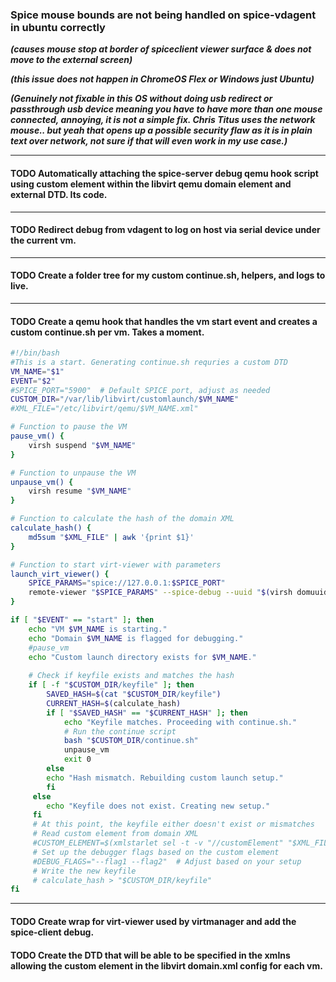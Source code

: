 ### Spice mouse bounds are not being handled on spice-vdagent in ubuntu correctly 
***(causes mouse stop at border of spiceclient viewer surface & does not move to the external screen)***

***(this issue does not happen in ChromeOS Flex or Windows just Ubuntu)***

***(Genuinely not fixable in this OS without doing usb redirect or passthrough usb device meaning you have to have more than one mouse connected, annoying, it is not a simple fix. Chris Titus uses the network mouse.. but yeah that opens up a possible security flaw as it is in plain text over network, not sure if that will even work in my use case.)***

---

#### TODO Automatically attaching the spice-server debug qemu hook script using custom element within the libvirt qemu domain element and external DTD. Its code.
---

#### TODO Redirect debug from vdagent to log on host via serial device under the current vm.
---
#### TODO Create a folder tree for my custom continue.sh, helpers, and logs to live.
---
#### TODO Create a qemu hook that handles the vm start event and creates a custom continue.sh per vm. Takes a moment.
```bash
#!/bin/bash
#This is a start. Generating continue.sh requries a custom DTD
VM_NAME="$1"
EVENT="$2"
#SPICE_PORT="5900"  # Default SPICE port, adjust as needed
CUSTOM_DIR="/var/lib/libvirt/customlaunch/$VM_NAME"
#XML_FILE="/etc/libvirt/qemu/$VM_NAME.xml"

# Function to pause the VM
pause_vm() {
    virsh suspend "$VM_NAME"
}

# Function to unpause the VM
unpause_vm() {
    virsh resume "$VM_NAME"
}

# Function to calculate the hash of the domain XML
calculate_hash() {
    md5sum "$XML_FILE" | awk '{print $1}'
}

# Function to start virt-viewer with parameters
launch_virt_viewer() {
    SPICE_PARAMS="spice://127.0.0.1:$SPICE_PORT"
    remote-viewer "$SPICE_PARAMS" --spice-debug --uuid "$(virsh domuuid $VM_NAME)"
}

if [ "$EVENT" == "start" ]; then
    echo "VM $VM_NAME is starting."
    echo "Domain $VM_NAME is flagged for debugging."
    #pause_vm
    echo "Custom launch directory exists for $VM_NAME."
                
    # Check if keyfile exists and matches the hash
    if [ -f "$CUSTOM_DIR/keyfile" ]; then
        SAVED_HASH=$(cat "$CUSTOM_DIR/keyfile")
        CURRENT_HASH=$(calculate_hash)
        if [ "$SAVED_HASH" == "$CURRENT_HASH" ]; then
            echo "Keyfile matches. Proceeding with continue.sh."
            # Run the continue script
            bash "$CUSTOM_DIR/continue.sh"
            unpause_vm
            exit 0
        else
        echo "Hash mismatch. Rebuilding custom launch setup."
        fi
     else
        echo "Keyfile does not exist. Creating new setup."
     fi
     # At this point, the keyfile either doesn't exist or mismatches
     # Read custom element from domain XML
     #CUSTOM_ELEMENT=$(xmlstarlet sel -t -v "//customElement" "$XML_FILE")
     # Set up the debugger flags based on the custom element
     #DEBUG_FLAGS="--flag1 --flag2"  # Adjust based on your setup
     # Write the new keyfile
     # calculate_hash > "$CUSTOM_DIR/keyfile"
fi

```
---
#### TODO Create wrap for virt-viewer used by virtmanager and add the spice-client debug.
#### TODO Create the DTD that will be able to be specified in the xmlns allowing the custom element in the libvirt domain.xml config for each vm.